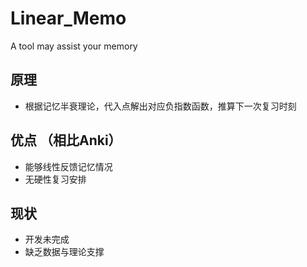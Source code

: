 # Linear_Memo
A tool may assist your memory

## 原理

- 根据记忆半衰理论，代入点解出对应负指数函数，推算下一次复习时刻

## 优点 （相比Anki）

- 能够线性反馈记忆情况
- 无硬性复习安排

## 现状

- 开发未完成
- 缺乏数据与理论支撑
